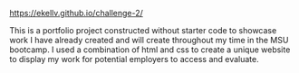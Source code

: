 https://ekellv.github.io/challenge-2/

This is a portfolio project constructed without starter code to showcase work I have already created and will create throughout my time in the MSU bootcamp.
I used a combination of html and css to create a unique website to display my work for potential employers to access and evaluate.
